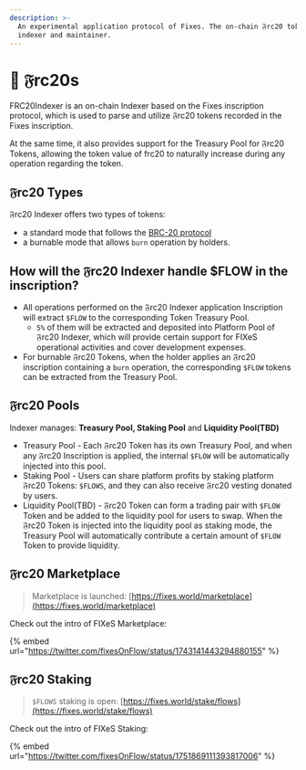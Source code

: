 ```yaml
---
description: >-
  An experimental application protocol of Fixes. The on-chain 𝔉rc20 token
  indexer and maintainer.
---
```


# 👻 𝔉rc20s

FRC20Indexer is an on-chain Indexer based on the Fixes inscription protocol, which is used to parse and utilize 𝔉rc20 tokens recorded in the Fixes inscription.

At the same time, it also provides support for the Treasury Pool for 𝔉rc20 Tokens, allowing the token value of frc20 to naturally increase during any operation regarding the token.

## 𝔉rc20 Types

𝔉rc20 Indexer offers two types of tokens:

* a standard mode that follows the [BRC-20 protocol](https://domo-2.gitbook.io/brc-20-experiment/)
* a burnable mode that allows `burn` operation by holders.

## How will the 𝔉rc20 Indexer handle $FLOW in the inscription?

* All operations performed on the 𝔉rc20 Indexer application Inscription will extract `$FLOW` to the corresponding Token Treasury Pool.
  * `5%` of them will be extracted and deposited into Platform Pool of 𝔉rc20 Indexer, which will provide certain support for FIXeS operational activities and cover development expenses.
* For burnable 𝔉rc20 Tokens, when the holder applies an 𝔉rc20 inscription containing a `burn` operation, the corresponding `$FLOW` tokens can be extracted from the Treasury Pool.

## 𝔉rc20 Pools

Indexer manages: **Treasury Pool, Staking Pool** and **Liquidity Pool(TBD)**

* Treasury Pool - Each 𝔉rc20 Token has its own Treasury Pool, and when any 𝔉rc20 Inscription is applied, the internal `$FLOW` will be automatically injected into this pool.
* Staking Pool - Users can share platform profits by staking platform 𝔉rc20 Tokens: `$FLOWS`, and they can also receive 𝔉rc20 vesting donated by users.
* Liquidity Pool(TBD) - 𝔉rc20 Token can form a trading pair with `$FLOW` Token and be added to the liquidity pool for users to swap. When the 𝔉rc20 Token is injected into the liquidity pool as staking mode, the Treasury Pool will automatically contribute a certain amount of `$FLOW` Token to provide liquidity.

## 𝔉rc20 Marketplace

> Marketplace is launched: [https://fixes.world/marketplace](https://fixes.world/marketplace)

Check out the intro of FIXeS Marketplace:

{% embed url="https://twitter.com/fixesOnFlow/status/1743141443294880155" %}

## 𝔉rc20 Staking

> `$FLOWS` staking is open: [https://fixes.world/stake/flows](https://fixes.world/stake/flows)

Check out the intro of FIXeS Staking:

{% embed url="https://twitter.com/fixesOnFlow/status/1751869111393817006" %}
